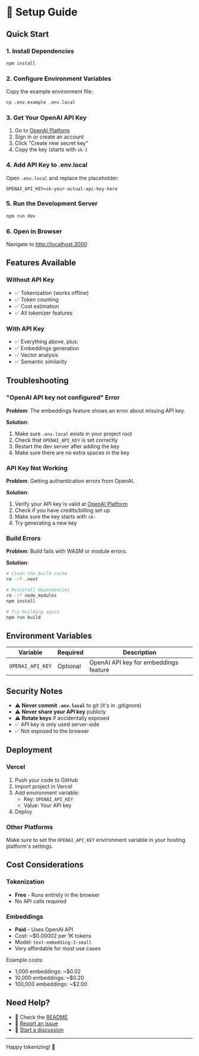 # 🚀 Setup Guide

## Quick Start

### 1. Install Dependencies

```bash
npm install
```

### 2. Configure Environment Variables

Copy the example environment file:

```bash
cp .env.example .env.local
```

### 3. Get Your OpenAI API Key

1. Go to [OpenAI Platform](https://platform.openai.com/api-keys)
2. Sign in or create an account
3. Click "Create new secret key"
4. Copy the key (starts with `sk-`)

### 4. Add API Key to .env.local

Open `.env.local` and replace the placeholder:

```env
OPENAI_API_KEY=sk-your-actual-api-key-here
```

### 5. Run the Development Server

```bash
npm run dev
```

### 6. Open in Browser

Navigate to [http://localhost:3000](http://localhost:3000)

## Features Available

### Without API Key
- ✅ Tokenization (works offline)
- ✅ Token counting
- ✅ Cost estimation
- ✅ All tokenizer features

### With API Key
- ✅ Everything above, plus:
- ✅ Embeddings generation
- ✅ Vector analysis
- ✅ Semantic similarity

## Troubleshooting

### "OpenAI API key not configured" Error

**Problem**: The embeddings feature shows an error about missing API key.

**Solution**:
1. Make sure `.env.local` exists in your project root
2. Check that `OPENAI_API_KEY` is set correctly
3. Restart the dev server after adding the key
4. Make sure there are no extra spaces in the key

### API Key Not Working

**Problem**: Getting authentication errors from OpenAI.

**Solution**:
1. Verify your API key is valid at [OpenAI Platform](https://platform.openai.com/api-keys)
2. Check if you have credits/billing set up
3. Make sure the key starts with `sk-`
4. Try generating a new key

### Build Errors

**Problem**: Build fails with WASM or module errors.

**Solution**:
```bash
# Clean the build cache
rm -rf .next

# Reinstall dependencies
rm -rf node_modules
npm install

# Try building again
npm run build
```

## Environment Variables

| Variable | Required | Description |
|----------|----------|-------------|
| `OPENAI_API_KEY` | Optional | OpenAI API key for embeddings feature |

## Security Notes

- ⚠️ **Never commit `.env.local`** to git (it's in .gitignore)
- ⚠️ **Never share your API key** publicly
- ⚠️ **Rotate keys** if accidentally exposed
- ✅ API key is only used server-side
- ✅ Not exposed to the browser

## Deployment

### Vercel

1. Push your code to GitHub
2. Import project in Vercel
3. Add environment variable:
   - Key: `OPENAI_API_KEY`
   - Value: Your API key
4. Deploy

### Other Platforms

Make sure to set the `OPENAI_API_KEY` environment variable in your hosting platform's settings.

## Cost Considerations

### Tokenization
- **Free** - Runs entirely in the browser
- No API calls required

### Embeddings
- **Paid** - Uses OpenAI API
- Cost: ~$0.00002 per 1K tokens
- Model: `text-embedding-3-small`
- Very affordable for most use cases

Example costs:
- 1,000 embeddings: ~$0.02
- 10,000 embeddings: ~$0.20
- 100,000 embeddings: ~$2.00

## Need Help?

- 📖 Check the [README](./README.md)
- 🐛 [Report an issue](https://github.com/yourusername/tokention/issues)
- 💬 [Start a discussion](https://github.com/yourusername/tokention/discussions)

---

Happy tokenizing! 🎉
